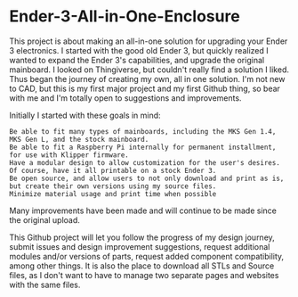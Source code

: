 # Ender-3-All-in-One-Enclosure


This project is about making an all-in-one solution for upgrading your Ender 3 electronics. I started with the good old Ender 3, but quickly realized I wanted to expand the Ender 3's capabilities, and upgrade the original mainboard. I looked on Thingiverse, but couldn't really find a solution I liked. Thus began the journey of creating my own, all in one solution. I'm not new to CAD, but this is my first major project and my first Github thing, so bear with me and I'm totally open to suggestions and improvements.

Initially I started with these goals in mind:

    Be able to fit many types of mainboards, including the MKS Gen 1.4, MKS Gen L, and the stock mainboard.
    Be able to fit a Raspberry Pi internally for permanent installment, for use with Klipper firmware.
    Have a modular design to allow customization for the user's desires.
    Of course, have it all printable on a stock Ender 3.
    Be open source, and allow users to not only download and print as is, but create their own versions using my source files.
    Minimize material usage and print time when possible

Many improvements have been made and will continue to be made since the original upload.

This Github project will let you follow the progress of my design journey, submit issues and design improvement suggestions, request additional modules and/or versions of parts, request added component compatibility, among other things. It is also the place to download all STLs and Source files, as I don't want to have to manage two separate pages and websites with the same files.
